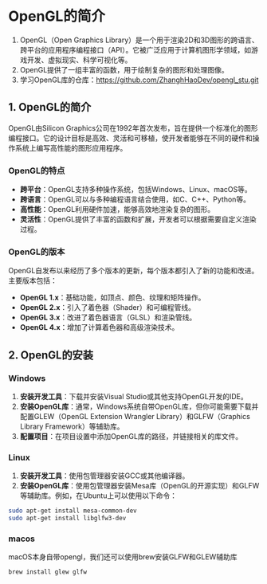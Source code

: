 ﻿# OpenGL的简介

1. OpenGL（Open Graphics Library）是一个用于渲染2D和3D图形的跨语言、跨平台的应用程序编程接口（API）。它被广泛应用于计算机图形学领域，如游戏开发、虚拟现实、科学可视化等。
2. OpenGL提供了一组丰富的函数，用于绘制复杂的图形和处理图像。
3. 学习OpenGL库的仓库：https://github.com/ZhanghHaoDev/opengl_stu.git

## 1. OpenGL的简介

OpenGL由Silicon Graphics公司在1992年首次发布，旨在提供一个标准化的图形编程接口。它的设计目标是高效、灵活和可移植，使开发者能够在不同的硬件和操作系统上编写高性能的图形应用程序。

### OpenGL的特点

- **跨平台**：OpenGL支持多种操作系统，包括Windows、Linux、macOS等。
- **跨语言**：OpenGL可以与多种编程语言结合使用，如C、C++、Python等。
- **高性能**：OpenGL利用硬件加速，能够高效地渲染复杂的图形。
- **灵活性**：OpenGL提供了丰富的函数和扩展，开发者可以根据需要自定义渲染过程。

### OpenGL的版本

OpenGL自发布以来经历了多个版本的更新，每个版本都引入了新的功能和改进。主要版本包括：

- **OpenGL 1.x**：基础功能，如顶点、颜色、纹理和矩阵操作。
- **OpenGL 2.x**：引入了着色器（Shader）和可编程管线。
- **OpenGL 3.x**：改进了着色器语言（GLSL）和渲染管线。
- **OpenGL 4.x**：增加了计算着色器和高级渲染技术。

## 2. OpenGL的安装

### Windows

1. **安装开发工具**：下载并安装Visual Studio或其他支持OpenGL开发的IDE。
2. **安装OpenGL库**：通常，Windows系统自带OpenGL库，但你可能需要下载并配置GLEW（OpenGL Extension Wrangler Library）和GLFW（Graphics Library Framework）等辅助库。
3. **配置项目**：在项目设置中添加OpenGL库的路径，并链接相关的库文件。

### Linux

1. **安装开发工具**：使用包管理器安装GCC或其他编译器。
2. **安装OpenGL库**：使用包管理器安装Mesa库（OpenGL的开源实现）和GLFW等辅助库。例如，在Ubuntu上可以使用以下命令：
```sh
sudo apt-get install mesa-common-dev
sudo apt-get install libglfw3-dev
```

### macos
macOS本身自带opengl，我们还可以使用brew安装GLFW和GLEW辅助库

```shell
brew install glew glfw
```
